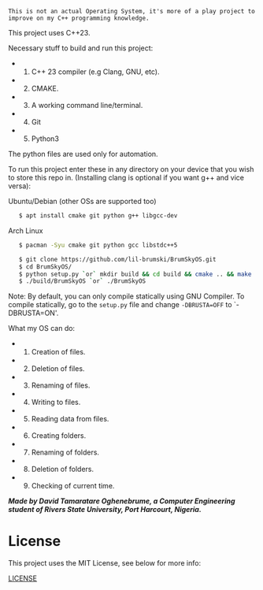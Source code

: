 ```This is not an actual Operating System, it's more of a play project to improve on my C++ programming knowledge.```

This project uses C++23.

Necessary stuff to build and run this project:
* 1. C++ 23 compiler (e.g Clang, GNU, etc).
* 2. CMAKE.
* 3. A working command line/terminal.
* 4. Git
* 5. Python3

The python files are used only for automation. 

To run this project enter these in any directory on your device that you wish to store this repo in. (Installing clang is optional if you want g++ and vice versa): 

Ubuntu/Debian (other OSs are supported too)

```bash
   $ apt install cmake git python g++ libgcc-dev
```

Arch Linux

```bash
   $ pacman -Syu cmake git python gcc libstdc++5
```

```bash
   $ git clone https://github.com/lil-brumski/BrumSkyOS.git
   $ cd BrumSkyOS/
   $ python setup.py `or` mkdir build && cd build && cmake .. && make
   $ ./build/BrumSkyOS `or` ./BrumSkyOS
```

Note: By default, you can only compile statically using GNU Compiler. To compile statically, go to the `setup.py` file and change `-DBRUSTA=OFF` to `-DBRUSTA=ON'.

What my OS can do:

* 1. Creation of files.
* 2. Deletion of files.
* 3. Renaming of files.
* 4. Writing to files.
* 5. Reading data from files.
* 6. Creating folders.
* 7. Renaming of folders.
* 8. Deletion of folders.
* 9. Checking of current time.

___Made by David Tamaratare Oghenebrume, a Computer Engineering student of *Rivers State University*, Port Harcourt, Nigeria.___

# License

This project uses the MIT License, see below for more info:

[LICENSE](https://github.com/lil-brumski/BrumSkyOS/blob/main/LICENSE)

